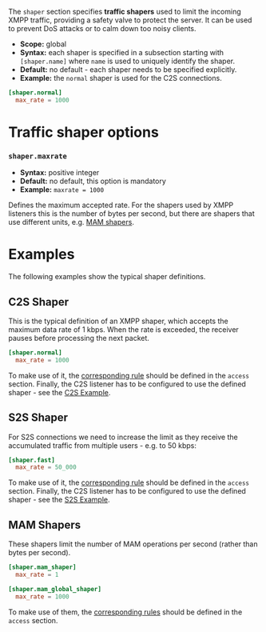 The `shaper` section specifies **traffic shapers** used to limit the incoming XMPP traffic, providing a safety valve to protect the server. It can be used to prevent DoS attacks or to calm down too noisy clients.

* **Scope:** global
* **Syntax:** each shaper is specified in a subsection starting with `[shaper.name]` where `name` is used to uniquely identify the shaper.
* **Default:** no default - each shaper needs to be specified explicitly.
* **Example:** the `normal` shaper is used for the C2S connections.

```toml
[shaper.normal]
  max_rate = 1000
```

# Traffic shaper options

### `shaper.maxrate`
* **Syntax:** positive integer
* **Default:** no default, this option is mandatory
* **Example:** `maxrate = 1000`

Defines the maximum accepted rate. For the shapers used by XMPP listeners this is the number of bytes per second, but there are shapers that use different units, e.g. [MAM shapers](#mam-shapers).

# Examples

The following examples show the typical shaper definitions.

## C2S Shaper

This is the typical definition of an XMPP shaper, which accepts the maximum data rate of 1 kbps. When the rate is exceeded, the receiver pauses before processing the next packet.

```toml
[shaper.normal]
  max_rate = 1000
```

To make use of it, the [corresponding rule](access.md#c2s-shaper) should be defined in the `access` section.
Finally, the C2S listener has to be configured to use the defined shaper - see the [C2S Example](listen.md#c2s-example).

## S2S Shaper

For S2S connections we need to increase the limit as they receive the accumulated traffic from multiple users - e.g. to 50 kbps:

```toml
[shaper.fast]
  max_rate = 50_000
```

To make use of it, the [corresponding rule](access.md#s2s-shaper) should be defined in the `access` section.
Finally, the C2S listener has to be configured to use the defined shaper - see the [S2S Example](listen.md#s2s-example).

## MAM Shapers

These shapers limit the number of MAM operations per second (rather than bytes per second).

```toml
[shaper.mam_shaper]
  max_rate = 1

[shaper.mam_global_shaper]
  max_rate = 1000
```

To make use of them, the [corresponding rules](access.md#mam-shapers) should be defined in the `access` section.
